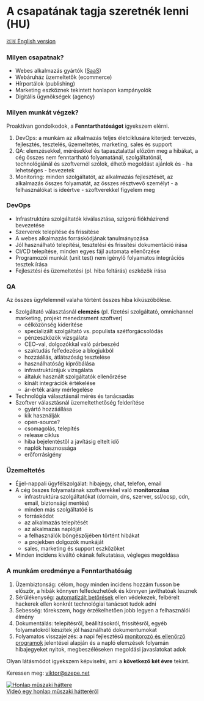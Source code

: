 # A csapatának tagja szeretnék lenni (HU)

[:uk: English version](/CV.md)

### Milyen csapatnak?

- Webes alkalmazás gyártók ([SaaS](https://hu.wikipedia.org/wiki/Saas))
- Webáruház üzemeltetők (ecommerce)
- Hírportálok (publishing)
- Marketing eszköznek tekintett honlapon kampányolók
- Digitális ügynökségek (agency)

### Milyen munkát végzek?

Proaktívan gondolkodok, a **Fenntarthatóságot** igyekszem elérni.

1. DevOps: a munkám az alkalmazás teljes életciklusára kiterjed:
   tervezés, fejlesztés, tesztelés, üzemeltetés, marketing, sales és support
1. QA: elemzésekkel, mérésekkel és tapasztalattal előzöm meg a hibákat,
   a cég összes nem fenntartható folyamatánál, szolgáltatónál, technológiánál és szoftvernél szólok,
   élhető megoldást ajánlok és - ha lehetséges - bevezetek
1. Monitoring: minden szolgáltatót, az alkalmazás fejlesztését, az alkalmazás összes folyamatát,
   az összes résztvevő személyt - a felhasználókat is ideértve - szoftverekkel figyelem meg

### DevOps

- Infrastruktúra szolgáltatók kiválasztása, szigorú fiókházirend bevezetése
- Szerverek telepítése és frissítése
- A webes alkalmazás forráskódjának tanulmányozása
- Jól használható telepítési, tesztelési és frissítési dokumentáció írása
- CI/CD telepítése, minden egyes fájl automata ellenőrzése
- Programozói munkát (unit test) nem igénylő
  folyamatos integrációs tesztek írása
- Fejlesztési és üzemeltetési (pl. hiba feltárás) eszközök írása

### QA

Az összes ügyfelemnél valaha történt összes hiba kiküszöbölése.

- Szolgáltató választásnál **elemzés**
  (pl. fizetési szolgáltató, omnichannel marketing, projekt menedzsment szoftver)
  - célközönség kiderítése
  - specializált szolgáltató vs. populista szétforgácsolódás
  - pénzeszközök vizsgálata
  - CEO-val, dolgozókkal való párbeszéd
  - szaktudás felfedezése a blogjukból
  - hozzáállás, átlátszóság tesztelése
  - használhatóság kipróbálása
  - infrastruktúrájuk vizsgálata
  - általuk használt szolgáltatók ellenőrzése
  - kínált integrációk értékelése
  - ár-érték arány mérlegelése
- Technológia választásnál mérés és tanácsadás
- Szoftver választásnál üzemeltethetőség felderítése
  - gyártó hozzáállása
  - kik használják
  - open-source?
  - csomagolás, telepítés
  - release ciklus
  - hiba bejelentéstől a javításig eltelt idő
  - naplók hasznossága
  - erőforrásigény

### Üzemeltetés

- Éjjel-nappali ügyfélszolgálat: hibajegy, chat, telefon, email
- A cég összes folyamatának szoftverekkel való **monitorozása**
  - infrastruktúra szolgáltatókat (domain, dns, szerver, ssl/ocsp, cdn, email, biztonsági mentés)
  - minden más szolgáltatóé is
  - forráskódot
  - az alkalmazás telepítését
  - az alkalmazás naplóját
  - a felhasználók böngészőjében történt hibákat
  - a projekben dolgozók munkáját
  - sales, marketing és support eszközöket
- Minden incidens kiváltó okának felkutatása, végleges megoldása

### A munkám eredménye a Fenntarthatóság

1. Üzembiztonság: célom, hogy minden incidens hozzám fusson be először,
   a hibák könnyen felfedezhetőek és könnyen javíthatóak lesznek
1. Sérülékenység: [automatizált betörések](https://www.owasp.org/images/3/33/Automated-threat-handbook.pdf)
   ellen védekezek, felbérelt hackerek ellen konkrét technológiai tanácsot tudok adni
1. Sebesség: törekszem, hogy érzékelhetően jobb legyen a felhasználói élmény
1. Dokumentálás: telepítésről, beállításokról, frissítésről, egyéb folyamatokról
   készítek jól használható dokumentumokat
1. Folyamatos visszajelzés:
   a napi fejlesztésű [monitorozó és ellenőrző programok](https://github.com/szepeviktor)
   jelentései alapján és a napló elemzések folyamán
   hibajegyeket nyitok, megbeszéléseken megoldási javaslatokat adok

Olyan látásmódot igyekszem képviselni, ami a **következő két évre** tekint.

Keressen meg: viktor@szepe.net

[![Honlap műszaki háttere](/Application-infrastructure.png)  
Videó egy honlap műszaki hátteréről](https://www.youtube.com/watch?v=dGi6O9naiN8)
